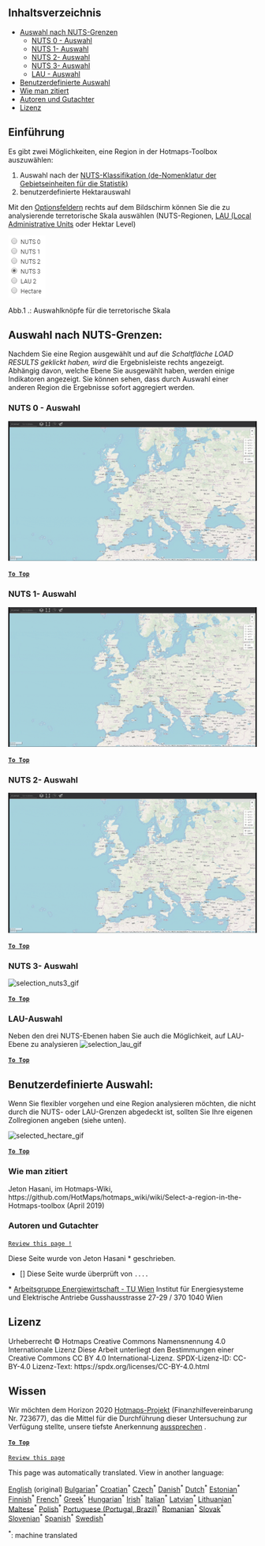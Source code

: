 <h2> Inhaltsverzeichnis </h2><ul><li> <a href="#Selection-by-NUTS-boundaries">Auswahl nach NUTS-Grenzen</a> <ul><li> <a href="#NUTS-0--Selection">NUTS 0 - Auswahl</a> </li><li> <a href="#NUTS-1--Selection">NUTS 1- Auswahl</a> </li><li> <a href="#NUTS-2--Selection">NUTS 2- Auswahl</a> </li><li> <a href="#NUTS-3--Selection">NUTS 3- Auswahl</a> </li><li> <a href="#LAU--Selection">LAU - Auswahl</a> </li></ul></li><li> <a href="#Custom-Selection">Benutzerdefinierte Auswahl</a> </li><li> <a href="#How-to-cite">Wie man zitiert</a> </li><li> <a href="#Authors-and-reviewers">Autoren und Gutachter</a> </li><li> <a href="#License">Lizenz</a> </li></ul><h2> Einführung </h2><p> Es gibt zwei Möglichkeiten, eine Region in der Hotmaps-Toolbox auszuwählen: </p><ol><li> Auswahl nach der <a href="https://ec.europa.eu/eurostat/web/nuts/background">NUTS-Klassifikation (de-Nomenklatur der Gebietseinheiten für die Statistik)</a> </li><li> benutzerdefinierte Hektarauswahl </li></ol><p> Mit den <a href="#Fig1">Optionsfeldern</a> rechts auf dem Bildschirm können Sie die zu analysierende terretorische Skala auswählen (NUTS-Regionen, <a href="https://ec.europa.eu/eurostat/web/nuts/local-administrative-units">LAU (Local Administrative Units</a> oder Hektar Level) </p><p> <a name="Fig1"><img alt="radio_buttons_png" src="https://github.com/HotMaps/hotmaps_wiki/blob/master/Images/general_tool_functionalities_and_structure/radio_buttons.png"/></a> </p><p> Abb.1 .: Auswahlknöpfe für die terretorische Skala </p><h2> Auswahl nach NUTS-Grenzen: </h2><p> Nachdem Sie eine Region ausgewählt und auf die <em>Schaltfläche LOAD RESULTS geklickt haben, wird</em> die Ergebnisleiste rechts angezeigt. Abhängig davon, welche Ebene Sie ausgewählt haben, werden einige Indikatoren angezeigt. Sie können sehen, dass durch Auswahl einer anderen Region die Ergebnisse sofort aggregiert werden. </p><h3> NUTS 0 - Auswahl </h3><p><img alt="selection_nuts0_gif" src="https://github.com/HotMaps/hotmaps_wiki/blob/master/Images/general_tool_functionalities_and_structure/selecting_nuts0.gif"/></p><p><ins> <code><strong><a href="#table-of-contents">To Top</a></strong></code> </ins> </p><h3> NUTS 1- Auswahl </h3><p><img alt="selection_nuts1_gif" src="https://github.com/HotMaps/hotmaps_wiki/blob/master/Images/general_tool_functionalities_and_structure/selecting_nuts1.gif"/></p><p><ins> <code><strong><a href="#table-of-contents">To Top</a></strong></code> </ins> </p><h3> NUTS 2- Auswahl </h3><p><img alt="selection_nuts2_gif" src="https://github.com/HotMaps/hotmaps_wiki/blob/master/Images/general_tool_functionalities_and_structure/selecting_nuts2.gif"/></p><p><ins> <code><strong><a href="#table-of-contents">To Top</a></strong></code> </ins> </p><h3> NUTS 3- Auswahl </h3><p><img alt="selection_nuts3_gif" src="https://github.com/HotMaps/hotmaps_wiki/blob/master/Images/general_tool_functionalities_and_structure/selecting_nuts3.gif"/></p><p><ins> <code><strong><a href="#table-of-contents">To Top</a></strong></code> </ins> </p><h3> LAU-Auswahl </h3><p> Neben den drei NUTS-Ebenen haben Sie auch die Möglichkeit, auf LAU-Ebene zu analysieren <img alt="selection_lau_gif" src="https://github.com/HotMaps/hotmaps_wiki/blob/master/Images/general_tool_functionalities_and_structure/selecting_lau.gif"/></p><p><ins> <code><strong><a href="#table-of-contents">To Top</a></strong></code> </ins> </p><h2> Benutzerdefinierte Auswahl: </h2><p> Wenn Sie flexibler vorgehen und eine Region analysieren möchten, die nicht durch die NUTS- oder LAU-Grenzen abgedeckt ist, sollten Sie Ihre eigenen Zollregionen angeben (siehe unten). </p><p><img alt="selected_hectare_gif" src="https://github.com/HotMaps/hotmaps_wiki/blob/master/Images/general_tool_functionalities_and_structure/selecting_hectare.gif"/></p><p><ins> <code><strong><a href="#table-of-contents">To Top</a></strong></code> </ins> </p><h3> Wie man zitiert </h3><p> Jeton Hasani, im Hotmaps-Wiki, https://github.com/HotMaps/hotmaps_wiki/wiki/Select-a-region-in-the-Hotmaps-toolbox (April 2019) </p><h3> Autoren und Gutachter </h3><p> <code><a href="https://github.com/HotMaps/hotmaps_wiki/wiki/How-to-select-a-region-in-the-Hotmaps-toolbox/_edit">Review this page !</a></code> </p> <p> Diese Seite wurde von Jeton Hasani * geschrieben. </p><ul><li> [] Diese Seite wurde überprüft von <code>....</code> </li></ul><p> * <a href="https://eeg.tuwien.ac.at/">Arbeitsgruppe Energiewirtschaft - TU Wien</a> Institut für Energiesysteme und Elektrische Antriebe Gusshausstrasse 27-29 / 370 1040 Wien </p><h2> Lizenz </h2><p> Urheberrecht © Hotmaps Creative Commons Namensnennung 4.0 Internationale Lizenz Diese Arbeit unterliegt den Bestimmungen einer Creative Commons CC BY 4.0 International-Lizenz. SPDX-Lizenz-ID: CC-BY-4.0 Lizenz-Text: https://spdx.org/licenses/CC-BY-4.0.html </p><h2> Wissen </h2><p> Wir möchten dem Horizon 2020 <a href="https://www.hotmaps-project.eu">Hotmaps-Projekt</a> (Finanzhilfevereinbarung Nr. 723677), das die Mittel für die Durchführung dieser Untersuchung zur Verfügung stellte, unsere tiefste Anerkennung <a href="https://www.hotmaps-project.eu">aussprechen</a> . </p><p><ins> <code><strong><a href="#table-of-contents">To Top</a></strong></code> </ins> </p><p> <code><a href="https://github.com/HotMaps/hotmaps_wiki/wiki/How-to-select-a-region-in-the-Hotmaps-toolbox/_edit">Review this page</a></code> </p>

This page was automatically translated. View in another language:

[English](en-Select-a-region-in-the-Hotmaps-toolbox) (original) [Bulgarian](bg-Select-a-region-in-the-Hotmaps-toolbox)<sup>\*</sup> [Croatian](hr-Select-a-region-in-the-Hotmaps-toolbox)<sup>\*</sup> [Czech](cs-Select-a-region-in-the-Hotmaps-toolbox)<sup>\*</sup> [Danish](da-Select-a-region-in-the-Hotmaps-toolbox)<sup>\*</sup> [Dutch](nl-Select-a-region-in-the-Hotmaps-toolbox)<sup>\*</sup> [Estonian](et-Select-a-region-in-the-Hotmaps-toolbox)<sup>\*</sup> [Finnish](fi-Select-a-region-in-the-Hotmaps-toolbox)<sup>\*</sup> [French](fr-Select-a-region-in-the-Hotmaps-toolbox)<sup>\*</sup>  [Greek](el-Select-a-region-in-the-Hotmaps-toolbox)<sup>\*</sup> [Hungarian](hu-Select-a-region-in-the-Hotmaps-toolbox)<sup>\*</sup> [Irish](ga-Select-a-region-in-the-Hotmaps-toolbox)<sup>\*</sup> [Italian](it-Select-a-region-in-the-Hotmaps-toolbox)<sup>\*</sup> [Latvian](lv-Select-a-region-in-the-Hotmaps-toolbox)<sup>\*</sup> [Lithuanian](lt-Select-a-region-in-the-Hotmaps-toolbox)<sup>\*</sup> [Maltese](mt-Select-a-region-in-the-Hotmaps-toolbox)<sup>\*</sup> [Polish](pl-Select-a-region-in-the-Hotmaps-toolbox)<sup>\*</sup> [Portuguese (Portugal, Brazil)](pt-Select-a-region-in-the-Hotmaps-toolbox)<sup>\*</sup> [Romanian](ro-Select-a-region-in-the-Hotmaps-toolbox)<sup>\*</sup> [Slovak](sk-Select-a-region-in-the-Hotmaps-toolbox)<sup>\*</sup> [Slovenian](sl-Select-a-region-in-the-Hotmaps-toolbox)<sup>\*</sup> [Spanish](es-Select-a-region-in-the-Hotmaps-toolbox)<sup>\*</sup> [Swedish](sv-Select-a-region-in-the-Hotmaps-toolbox)<sup>\*</sup> 

<sup>\*</sup>: machine translated

